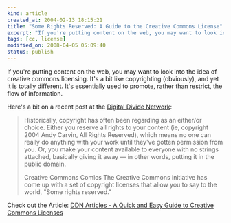 ```yaml
--- 
kind: article
created_at: 2004-02-13 18:15:21
title: "Some Rights Reserved: A Guide to the Creative Commons License"
excerpt: "If you're putting content on the web, you may want to look into the idea of creative commons licensing."
tags: [cc, license]
modified_on: 2008-04-05 05:09:40
status: publish
---
```


If you're putting content on the web, you may want to look into the idea of creative commons licensing. It's a bit like copyrighting (obviously), and yet it is totally different. It's essentially used to promote, rather than restrict, the flow of information. 

Here's a bit on a recent post at the <a href="http://www.digitaldivide.net/">Digital Divide Network</a>: 

<blockquote class="large">
Historically, copyright has often been regarding as an either/or choice. Either you reserve all rights to your content (ie, copyright 2004 Andy Carvin, All Rights Reserved), which means no one can really do anything with your work until they've gotten permission from you. Or, you make your content available to everyone with no strings attached, basically giving it away &mdash; in other words, putting it in the public domain.

Creative Commons Comics The Creative Commons initiative has come up with a set of copyright licenses that allow you to say to the world, "Some rights reserved."
</blockquote> 

Check out the Article: <a title="DDN Articles - A Quick and Easy Guide to Creative Commons Licenses" href="http://www.digitaldivide.net/articles/view.php?ArticleID=70">DDN Articles - A Quick and Easy Guide to Creative Commons Licenses</a>